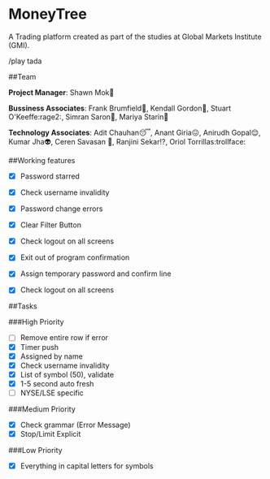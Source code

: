 # MoneyTree

A Trading platform created as part of the studies at Global Markets Institute (GMI).

/play tada

##Team

**Project Manager**: Shawn Mok:runner:

**Bussiness Associates**: Frank Brumfield:man:, Kendall Gordon:dog:,  Stuart O'Keeffe:rage2:, Simran Saron:princess:, Mariya Starin:woman:

**Technology Associates**: Adit Chauhan:sleeping:, Anant Giria:confounded:, Anirudh Gopal:relieved:, Kumar Jha:alien:, Ceren Savasan :information_desk_person:, Ranjini Sekar:interrobang:, Oriol Torrillas:trollface: 

##Working features

- [x] Password starred
- [x] Check username invalidity 
- [x] Password change errors
- [x] Clear Filter Button
- [x] Check logout on all screens
- [x] Exit out of program confirmation
- [x] Assign temporary password and confirm line
- [x] Check logout on all screens


##Tasks

###High Priority

- [ ] Remove entire row if error 
- [x] Timer push
- [x] Assigned by name 
- [x] Check username invalidity 
- [x] List of symbol (50), validate 
- [x] 1-5 second auto fresh
- [ ] NYSE/LSE specific 

###Medium Priority
- [x] Check grammar (Error Message)
- [x] Stop/Limit Explicit

###Low Priority 
- [x] Everything in capital letters for symbols 


